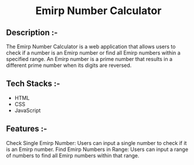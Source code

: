 # <p align="center">Emirp Number Calculator</p>

## Description :-

The Emirp Number Calculator is a web application that allows users to check if a number is an Emirp number or find all Emirp numbers within a specified range. An Emirp number is a prime number that results in a different prime number when its digits are reversed.

## Tech Stacks :-

- HTML
- CSS
- JavaScript

## Features :-

Check Single Emirp Number: Users can input a single number to check if it is an Emirp number.
Find Emirp Numbers in Range: Users can input a range of numbers to find all Emirp numbers within that range.

